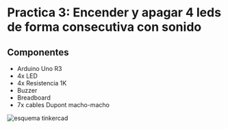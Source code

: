 # Practica 3: Encender y apagar 4 leds de forma consecutiva con sonido

## Componentes

* Arduino Uno R3
* 4x LED
* 4x Resistencia 1K
* Buzzer
* Breadboard
* 7x cables Dupont macho-macho

![esquema tinkercad](https://raw.githubusercontent.com/EnforcerZhukov/PracticasArduino/master/Practica3/pr3.png)
